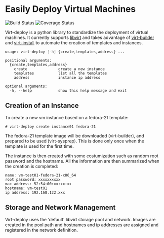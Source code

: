 # Easily Deploy Virtual Machines

![Build Status](https://travis-ci.org/simon3z/virt-deploy.svg?branch=master)
![Coverage Status](https://coveralls.io/repos/simon3z/virt-deploy/badge.svg?branch=master)

Virt-deploy is a python library to standardize the deployment of virtual machines.
It currently supports [libvirt](http://libvirt.org) and takes advantage of
[virt-builder](http://libguestfs.org/virt-builder.1.html]) and
[virt-install](http://virt-manager.org) to automate the creation of templates and
instances.


    usage: virt-deploy [-h] {create,templates,address} ...

    positional arguments:
      {create,templates,address}
        create              create a new instance
        templates           list all the templates
        address             instance ip address

    optional arguments:
      -h, --help            show this help message and exit


## Creation of an Instance

To create a new vm instance based on a fedora-21 template:

    # virt-deploy create instance01 fedora-21

The fedora-21 template image will be downloaded (virt-builder), and prepared
to be used (virt-sysprep). This is done only once when the template is used
for the first time.

The instance is then created with some costumization such as random root
password and the hostname. All the information are then summarized when
the creation is completed:

    name: vm-test01-fedora-21-x86_64
    root password: xxxxxxxxxx
    mac address: 52:54:00:xx:xx:xx
    hostname: vm-test01
    ip address: 192.168.122.xxx


## Storage and Network Management

Virt-deploy uses the 'default' libvirt storage pool and network. Images are
created in the pool path and hostnames and ip addresses are assigned and
registered in the network definition.
